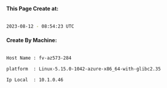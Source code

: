 
   
#### This Page Create at:

```bash

2023-08-12 - 08:54:23 UTC

```

#### Create By Machine:

```bash

Host Name : fv-az573-284

platform  : Linux-5.15.0-1042-azure-x86_64-with-glibc2.35

Ip Local  : 10.1.0.46

```

